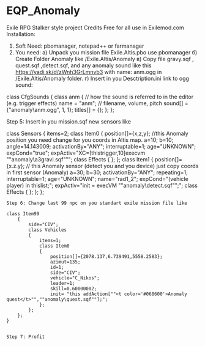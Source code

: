 # EQP_Anomaly
Exile RPG Stalker style project Credits Free for all use in Exilemod.com
Installation: 
1) Soft Need: pbomanager, notepad++ or farmanager
2) You need: 
а) Unpack you mission file Exile.Altis.pbo use pbomanager
б) Create Folder Anomaly like /Exile.Altis/Anomaly
в) Copy file  gravy.sqf , quest.sqf ,detect.sqf, and any anomaly sound like this https://yadi.sk/d/zWnh3GrLmnvb3 with name: anm.ogg in /Exile.Altis/Anomaly folder.
г) Insert in you Desctription.ini link to ogg sound:

class CfgSounds
{
	class anm
	{
		// how the sound is referred to in the editor (e.g. trigger effects)
		name = "anm";
		// filename, volume, pitch
		sound[] = {"anomaly\anm.ogg", 1, 1};
		titles[] = {};
	};
};

Step 5: Insert in you mission.sqf new sensors like

class Sensors
	{
		items=2;
		class Item0
		{
			position[]={x,z,y}; //this Anomaly position you need change for you coords in Altis map.
			a=10;
			b=10;
			angle=14.143009;
			activationBy="ANY";
			interruptable=1;
			age="UNKNOWN";
			expCond="true";
			expActiv="XC=[thistrigger,10]execvm ""anomaly\a3gravi.sqf""";
			class Effects
			{
			};
		};
		class Item1
		{
			position[]={x.z.y}; // this Anomaly sensor (detect you and you device) just copy coords in first sensor (Anomaly)
			a=30;
			b=30;
			activationBy="ANY";
			repeating=1;
			interruptable=1;
			age="UNKNOWN";
			name="rad1_2";
			expCond="(vehicle player) in thislist;";
			expActiv="init = execVM ""anomaly\detect.sqf"";";
			class Effects
			{
			};
		};
	};
	
	
	Step 6: Change last 99 npc on you standart exile mission file like

	class Item99
		{
			side="CIV";
			class Vehicles
			{
				items=1;
				class Item0
				{
					position[]={2078.137,6.739491,5558.2583};
					azimut=135;
					id=1;
					side="CIV";
					vehicle="C_Nikos";
					leader=1;
					skill=0.60000002;
					init= "this addAction[""<t color='#068600'>Anomaly quest</t>"",""anomaly\quest.sqf""];";
				};
			};
		};
	}

	
	Step 7: Profit

